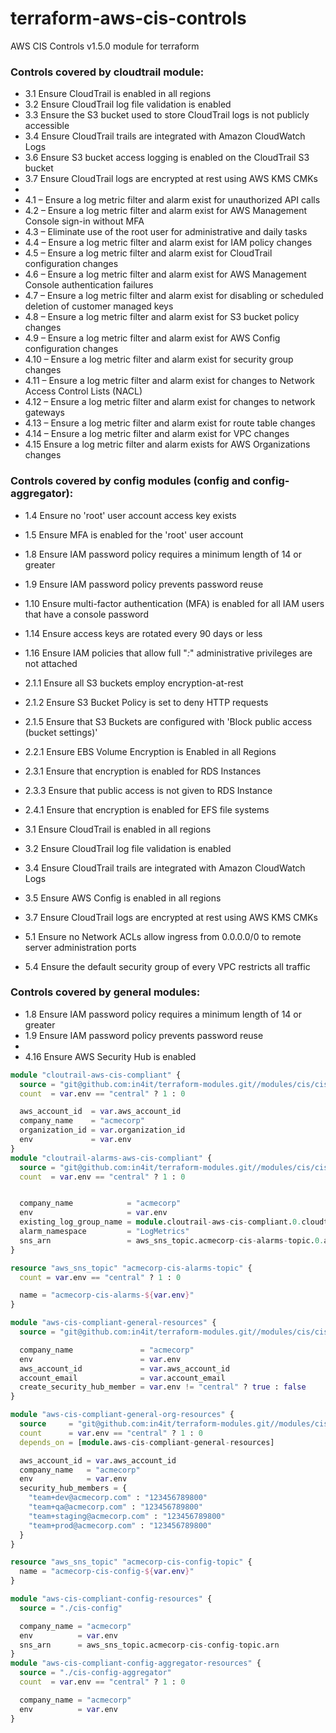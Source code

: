 # terraform-aws-cis-controls
AWS CIS Controls v1.5.0 module for terraform

### Controls covered by cloudtrail module:

- 3.1 Ensure CloudTrail is enabled in all regions
- 3.2 Ensure CloudTrail log file validation is enabled
- 3.3 Ensure the S3 bucket used to store CloudTrail logs is not publicly accessible
- 3.4 Ensure CloudTrail trails are integrated with Amazon CloudWatch Logs
- 3.6 Ensure S3 bucket access logging is enabled on the CloudTrail S3 bucket
- 3.7 Ensure CloudTrail logs are encrypted at rest using AWS KMS CMKs
- 
- 4.1 – Ensure a log metric filter and alarm exist for unauthorized API calls
- 4.2 – Ensure a log metric filter and alarm exist for AWS Management Console sign-in without MFA
- 4.3 – Eliminate use of the root user for administrative and daily tasks
- 4.4 – Ensure a log metric filter and alarm exist for IAM policy changes
- 4.5 – Ensure a log metric filter and alarm exist for CloudTrail configuration changes
- 4.6 – Ensure a log metric filter and alarm exist for AWS Management Console authentication failures
- 4.7 – Ensure a log metric filter and alarm exist for disabling or scheduled deletion of customer managed keys
- 4.8 – Ensure a log metric filter and alarm exist for S3 bucket policy changes
- 4.9 – Ensure a log metric filter and alarm exist for AWS Config configuration changes
- 4.10 – Ensure a log metric filter and alarm exist for security group changes
- 4.11 – Ensure a log metric filter and alarm exist for changes to Network Access Control Lists (NACL)
- 4.12 – Ensure a log metric filter and alarm exist for changes to network gateways
- 4.13 – Ensure a log metric filter and alarm exist for route table changes
- 4.14 – Ensure a log metric filter and alarm exist for VPC changes
- 4.15 Ensure a log metric filter and alarm exists for AWS Organizations changes

### Controls covered by config modules (config and config-aggregator):
- 1.4 Ensure no 'root' user account access key exists
- 1.5 Ensure MFA is enabled for the 'root' user account
- 1.8 Ensure IAM password policy requires a minimum length of 14 or greater
- 1.9 Ensure IAM password policy prevents password reuse
- 1.10 Ensure multi-factor authentication (MFA) is enabled for all IAM users that have a console password
- 1.14 Ensure access keys are rotated every 90 days or less
- 1.16 Ensure IAM policies that allow full "*:*" administrative privileges are not attached

- 2.1.1 Ensure all S3 buckets employ encryption-at-rest
- 2.1.2 Ensure S3 Bucket Policy is set to deny HTTP requests
- 2.1.5 Ensure that S3 Buckets are configured with 'Block public access (bucket settings)'

- 2.2.1 Ensure EBS Volume Encryption is Enabled in all Regions

- 2.3.1 Ensure that encryption is enabled for RDS Instances
- 2.3.3 Ensure that public access is not given to RDS Instance 

- 2.4.1 Ensure that encryption is enabled for EFS file systems

- 3.1 Ensure CloudTrail is enabled in all regions
- 3.2 Ensure CloudTrail log file validation is enabled
- 3.4 Ensure CloudTrail trails are integrated with Amazon CloudWatch Logs
- 3.5 Ensure AWS Config is enabled in all regions
- 3.7 Ensure CloudTrail logs are encrypted at rest using AWS KMS CMKs

- 5.1 Ensure no Network ACLs allow ingress from 0.0.0.0/0 to remote server administration ports
- 5.4 Ensure the default security group of every VPC restricts all traffic


### Controls covered by general modules:
- 1.8 Ensure IAM password policy requires a minimum length of 14 or greater
- 1.9 Ensure IAM password policy prevents password reuse
- 
- 4.16 Ensure AWS Security Hub is enabled




```terraform
module "cloutrail-aws-cis-compliant" {
  source = "git@github.com:in4it/terraform-modules.git//modules/cis/cis-cloudtrail"
  count  = var.env == "central" ? 1 : 0

  aws_account_id  = var.aws_account_id
  company_name    = "acmecorp"
  organization_id = var.organization_id
  env             = var.env
}
module "cloutrail-alarms-aws-cis-compliant" {
  source = "git@github.com:in4it/terraform-modules.git//modules/cis/cis-log-alarms"
  count  = var.env == "central" ? 1 : 0


  company_name            = "acmecorp"
  env                     = var.env
  existing_log_group_name = module.cloutrail-aws-cis-compliant.0.cloudtrail_log_group_name
  alarm_namespace         = "LogMetrics"
  sns_arn                 = aws_sns_topic.acmecorp-cis-alarms-topic.0.arn
}

resource "aws_sns_topic" "acmecorp-cis-alarms-topic" {
  count = var.env == "central" ? 1 : 0

  name = "acmecorp-cis-alarms-${var.env}"
}

module "aws-cis-compliant-general-resources" {
  source = "git@github.com:in4it/terraform-modules.git//modules/cis/cis-general"

  company_name               = "acmecorp"
  env                        = var.env
  aws_account_id             = var.aws_account_id
  account_email              = var.account_email
  create_security_hub_member = var.env != "central" ? true : false
}

module "aws-cis-compliant-general-org-resources" {
  source     = "git@github.com:in4it/terraform-modules.git//modules/cis/cis-general-organization"
  count      = var.env == "central" ? 1 : 0
  depends_on = [module.aws-cis-compliant-general-resources]

  aws_account_id = var.aws_account_id
  company_name   = "acmecorp"
  env            = var.env
  security_hub_members = {
    "team+dev@acmecorp.com" : "123456789800"
    "team+qa@acmecorp.com" : "123456789800"
    "team+staging@acmecorp.com" : "123456789800"
    "team+prod@acmecorp.com" : "123456789800"
  }
}

resource "aws_sns_topic" "acmecorp-cis-config-topic" {
  name = "acmecorp-cis-config-${var.env}"
}

module "aws-cis-compliant-config-resources" {
  source = "./cis-config"

  company_name = "acmecorp"
  env          = var.env
  sns_arn      = aws_sns_topic.acmecorp-cis-config-topic.arn
}
module "aws-cis-compliant-config-aggregator-resources" {
  source = "./cis-config-aggregator"
  count  = var.env == "central" ? 1 : 0

  company_name = "acmecorp"
  env          = var.env
}
```